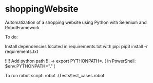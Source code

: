 # shoppingWebsite
Automatization of a shopping website using Python with Selenium and RobotFramework

To do: 

Install dependencies located in requirements.txt with pip:
pip3 install -r requirements.txt

!!!! Add python path !!! -> export PYTHONPATH=. ( in PowerShell:  $env:PYTHONPATH="." )

To run robot script:
robot .\Tests\test_cases.robot

